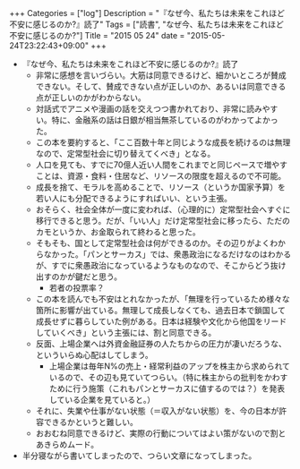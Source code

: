 +++
Categories = ["log"]
Description = "『なぜ今、私たちは未来をこれほど不安に感じるのか?』読了"
Tags = ["読書", "なぜ今、私たちは未来をこれほど不安に感じるのか?"]
Title = "2015 05 24"
date = "2015-05-24T23:22:43+09:00"
+++

* 『なぜ今、私たちは未来をこれほど不安に感じるのか?』読了
	* 非常に感想を言いづらい。大筋は同意できるけど、細かいところが賛成できない。そして、賛成できない点が正しいのか、あるいは同意できる点が正しいのかがわからない。
	* 対話式でアニメや漫画の話を交えつつ書かれており、非常に読みやすい。特に、金融系の話は日銀が相当無茶しているのがわかってよかった。
	* この本を要約すると、「ここ百数十年と同じような成長を続けるのは無理なので、定常型社会に切り替えてくべき」となる。
	* 人口を見ても、すでに70億人近い人間をこれまでと同じペースで増やすことは、資源・食料・住居など、リソースの限度を超えるので不可能。
	* 成長を捨て、モラルを高めることで、リソース（というか国家予算）を若い人にも分配できるようにすればいい、という主張。
	* おそらく、社会全体が一度に変われば、（心理的に）定常型社会へすぐに移行できると思う。だが、「いい人」だけ定常型社会に移ったら、ただのカモというか、お金取られて終わると思った。
	* そもそも、国として定常型社会は何ができるのか。その辺りがよくわからなかった。「パンとサーカス」では、衆愚政治になるだけなのはわかるが、すでに衆愚政治になっているようなものなので、そこからどう抜け出すのかが鍵だと思う。
		* 若者の投票率？
	* この本を読んでも不安はとれなかったが、「無理を行っているため様々な箇所に影響が出ている。無理して成長しなくても、過去日本で鎖国して成長せずに暮らしていた例がある。日本は経験や文化から他国をリードしていくべき」という主張には、割と同意できる。
	* 反面、上場企業へは外資金融証券の人たちからの圧力が凄いだろうな、といういらぬ心配はしてしまう。
		* 上場企業は毎年N%の売上・経常利益のアップを株主から求められているので、その辺も見ていてつらい。（特に株主からの批判をかわすために行う施策（これもパンとサーカスに値するのでは？）を発表している企業を見ていると。）
	* それに、失業や仕事がない状態（＝収入がない状態）を、今の日本が許容できるかというと難しい。
	* おおむね同意できるけど、実際の行動についてはよい策がないので割とあきらめムード。
* 半分寝ながら書いてしまったので、つらい文章になってしまった。